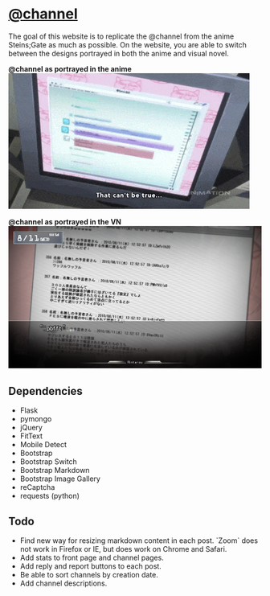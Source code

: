 # [@channel](http://atchannel.space/)
The goal of this website is to replicate the @channel from the anime Steins;Gate as much as possible. On the website, you are able to switch between the designs portrayed in both the anime and visual novel.

**@channel as portrayed in the anime**
!["@channel as portrayed in anime"](static/img/@channel.gif "@channel as portrayed in the anime")

**@channel as portrayed in the VN**
!["@channel as portrayed in the VN"](static/img/VN/vn3.png "@channel as portrayed in the VN")

## Dependencies
- Flask
- pymongo
- jQuery
- FitText
- Mobile Detect
- Bootstrap
- Bootstrap Switch
- Bootstrap Markdown
- Bootstrap Image Gallery
- reCaptcha
- requests (python)

## Todo
<ul>
	<li>Find new way for resizing markdown content in each post. `Zoom` does not work in Firefox or IE, but does work on Chrome and Safari.</li>
	<li>Add stats to front page and channel pages.</li>
	<li>Add reply and report buttons to each post.</li>
	<li>Be able to sort channels by creation date.</li>
	<li>Add channel descriptions.</li>
</ul>